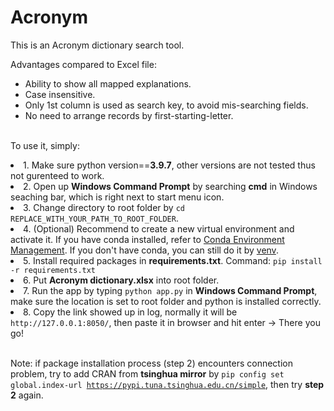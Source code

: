 # Acronym
This is an Acronym dictionary search tool.

Advantages compared to Excel file:
- Ability to show all mapped explanations.
- Case insensitive.
- Only 1st column is used as search key, to avoid mis-searching fields.
- No need to arrange records by first-starting-letter.

</br>To use it, simply:
<li> 1. Make sure python version==<strong>3.9.7</strong>, other versions are not tested thus not gurenteed to work. </li>
<li> 2. Open up <strong>Windows Command Prompt</strong> by searching <strong>cmd</strong> in Windows seaching bar, which is right next to start menu icon.</li>
<li> 3. Change directory to root folder by <code>cd REPLACE_WITH_YOUR_PATH_TO_ROOT_FOLDER</code>. </li>
<li> 4. (Optional) Recommend to create a new virtual environment and activate it. If you have conda installed, refer to <a href="https://conda.io/projects/conda/en/latest/user-guide/tasks/manage-environments.html#creating-an-environment-with-commands" title="Conda Environment Management">Conda Environment Management</a>. If you don't have conda, you can still do it by <a href="https://docs.python.org/3/library/venv.html" title="venv">venv</a>.
<li> 5. Install required packages in <strong>requirements.txt</strong>. Command: <code>pip install -r requirements.txt</code></li>
<li> 6. Put <strong>Acronym dictionary.xlsx</strong> into root folder. </li>
<li> 7. Run the app by typing <code>python app.py</code> in <strong>Windows Command Prompt</strong>, make sure the location is set to root folder and python is installed correctly.</li>
<li> 8. Copy the link showed up in log, normally it will be <code>http://127.0.0.1:8050/</code>, then paste it in browser and hit enter -> There you go!</li>

</br>Note: if package installation process (step 2) encounters connection problem, try to add CRAN from <strong>tsinghua mirror</strong> by <code>pip config set global.index-url https://pypi.tuna.tsinghua.edu.cn/simple</code>, then try <strong>step 2</strong> again.

